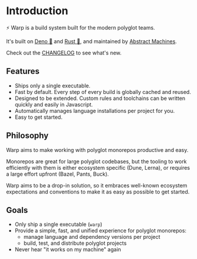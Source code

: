 # Introduction

⚡ Warp is a build system built for the modern polyglot teams.

It's built on [Deno 🦕](https://deno.land) and [Rust 🦀](https://rust-lang.org),
and maintained by [Abstract Machines](https://github.com/AbstractMachinesLab).

Check out the [CHANGELOG](./changelog/v0.4.2.md) to see what's new.

## Features

* Ships only a single executable.
* Fast by default. Every step of every build is globally cached and reused.
* Designed to be extended. Custom rules and toolchains can be written quickly
  and easily in Javascript.
* Automatically manages language installations per project for you.
* Easy to get started.

## Philosophy

Warp aims to make working with polyglot monorepos productive and easy.

Monorepos are great for large polyglot codebases, but the tooling to work
efficiently with them is either ecosystem specific (Dune, Lerna), or requires a
large effort upfront (Bazel, Pants, Buck).

Warp aims to be a drop-in solution, so it embraces well-known ecosystem
expectations and conventions to make it as easy as possible to get started.

## Goals

* Only ship a single executable (`warp`)
* Provide a simple, fast, and unified experience for polyglot monorepos:
  * manage language and dependency versions per project
  * build, test, and distribute polyglot projects
* Never hear "it works on my machine" again

